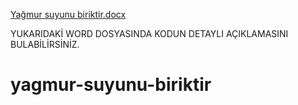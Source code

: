 [Yağmur suyunu biriktir.docx](https://github.com/ummugulsumyucel/yagmur-suyunu-biriktir/files/11142119/Yagmur.suyunu.biriktir.docx)

YUKARIDAKİ WORD DOSYASINDA KODUN DETAYLI AÇIKLAMASINI BULABİLİRSİNİZ.


# yagmur-suyunu-biriktir
